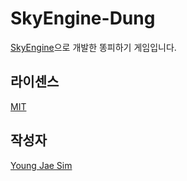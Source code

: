 # SkyEngine-Dung
[SkyEngine](https://github.com/Hanul/SkyEngine)으로 개발한 똥피하기 게임입니다.

## 라이센스
[MIT](LICENSE)

## 작성자
[Young Jae Sim](https://github.com/Hanul)
